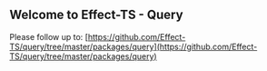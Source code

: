## Welcome to Effect-TS - Query

Please follow up to: [https://github.com/Effect-TS/query/tree/master/packages/query](https://github.com/Effect-TS/query/tree/master/packages/query)
